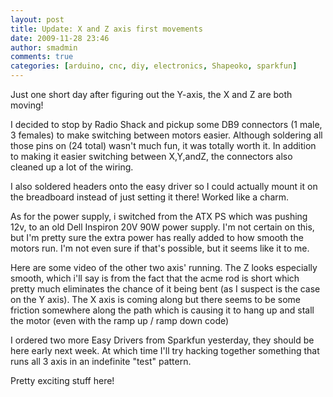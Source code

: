 ```yaml
---
layout: post
title: Update: X and Z axis first movements
date: 2009-11-28 23:46
author: smadmin
comments: true
categories: [arduino, cnc, diy, electronics, Shapeoko, sparkfun]
---
```

Just one short day after figuring out the Y-axis, the X and Z are both moving!

I decided to stop by Radio Shack and pickup some DB9 connectors (1 male, 3 females) to make switching between motors easier. Although soldering all those pins on (24 total) wasn't much fun, it was totally worth it. In addition to making it easier switching between X,Y,andZ, the connectors also cleaned up a lot of the wiring.

I also soldered headers onto the easy driver so I could actually mount it on the breadboard instead of just setting it there! Worked like a charm.

As for the power supply, i switched from the ATX PS which was pushing 12v, to an old Dell Inspiron 20V 90W power supply. I'm not certain on this, but I'm pretty sure the extra power has really added to how smooth the motors run. I'm not even sure if that's possible, but it seems like it to me.

Here are some video of the other two axis' running. The Z looks especially smooth, which i'll say is from the fact that the acme rod is short which pretty much eliminates the chance of it being bent (as I suspect is the case on the Y axis). The X axis is coming along but there seems to be some friction somewhere along the path which is causing it to hang up and stall the motor (even with the ramp up / ramp down code)

I ordered two more Easy Drivers from Sparkfun yesterday, they should be here early next week. At which time I'll try hacking together something that runs all 3 axis in an indefinite "test" pattern. 

Pretty exciting stuff here!
